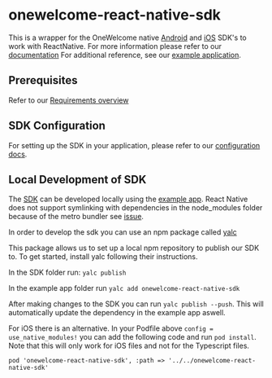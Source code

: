 # onewelcome-react-native-sdk

This is a wrapper for the OneWelcome native [Android](https://developer.onewelcome.com/android/sdk) and [iOS](https://developer.onewelcome.com/ios/sdk) SDK's to work with ReactNative. For more information please refer to our [documentation](https://developer.onewelcome.com/react-native/sdk/introduction)
For additional reference, see our [example application](https://github.com/onewelcome/example-app-react-native).


## Prerequisites

Refer to our [Requirements overview](https://developer.onewelcome.com/react-native/sdk/configuration#requirements)

## SDK Configuration

For setting up the SDK in your application, please refer to our [configuration docs](https://developer.onewelcome.com/react-native/sdk/configuration).


## Local Development of SDK
  
The [SDK](https://github.com/onewelcome/sdk-react-native) can be developed locally using the [example app](https://github.com/onewelcome/example-app-react-native). 
React Native does not support symlinking with dependencies in the node_modules folder because of the metro bundler see [issue](https://github.com/facebook/metro/issues/1).

In order to develop the sdk you can use an npm package called [yalc](https://www.npmjs.com/package/yalc)

This package allows us to set up a local npm repository to publish our SDK to.
To get started, install yalc following their instructions.

In the SDK folder run: `yalc publish`

In the example app folder run `yalc add onewelcome-react-native-sdk`

After making changes to the SDK you can run `yalc publish --push`. This will automatically update the dependency in the example app aswell. 

For iOS there is an alternative. In your Podfile above `config = use_native_modules!` you can add the following code and run `pod install`. Note that this will only work for iOS files and not for the Typescript files.
```
pod 'onewelcome-react-native-sdk', :path => '../../onewelcome-react-native-sdk'
```



